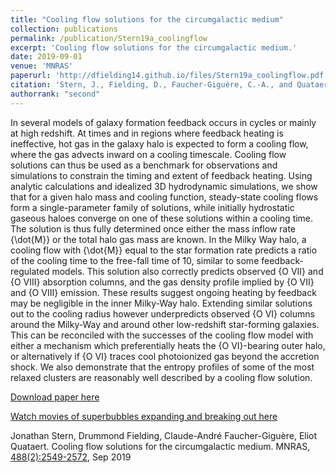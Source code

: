 ```yaml
---
title: "Cooling flow solutions for the circumgalactic medium"
collection: publications
permalink: /publication/Stern19a_coolingflow
excerpt: 'Cooling flow solutions for the circumgalactic medium.'
date: 2019-09-01
venue: 'MNRAS'
paperurl: 'http://dfielding14.github.io/files/Stern19a_coolingflow.pdf'
citation: 'Stern, J., Fielding, D., Faucher-Giguère, C.-A., and Quataert, E. (2019). &quot;Cooling flow solutions for the circumgalactic medium.&quot; <i>MNRAS</i>. 488(2):2549-2572. Sep 2019.'
authorrank: "second"
---
```

In several models of galaxy formation feedback occurs in cycles or mainly at high redshift. At times and in regions where feedback heating is ineffective, hot gas in the galaxy halo is expected to form a cooling flow, where the gas advects inward on a cooling timescale. Cooling flow solutions can thus be used as a benchmark for observations and simulations to constrain the timing and extent of feedback heating. Using analytic calculations and idealized 3D hydrodynamic simulations, we show that for a given halo mass and cooling function, steady-state cooling flows form a single-parameter family of solutions, while initially hydrostatic gaseous haloes converge on one of these solutions within a cooling time. The solution is thus fully determined once either the mass inflow rate {\dot{M}} or the total halo gas mass are known. In the Milky Way halo, a cooling flow with {\dot{M}} equal to the star formation rate predicts a ratio of the cooling time to the free-fall time of ̃10, similar to some feedback-regulated models. This solution also correctly predicts observed {O VII} and {O VIII} absorption columns, and the gas density profile implied by {O VII} and {O VIII} emission. These results suggest ongoing heating by feedback may be negligible in the inner Milky-Way halo. Extending similar solutions out to the cooling radius however underpredicts observed {O VI} columns around the Milky-Way and around other low-redshift star-forming galaxies. This can be reconciled with the successes of the cooling flow model with either a mechanism which preferentially heats the {O VI}-bearing outer halo, or alternatively if {O VI} traces cool photoionized gas beyond the accretion shock. We also demonstrate that the entropy profiles of some of the most relaxed clusters are reasonably well described by a cooling flow solution.


[Download paper here](http://dfielding14.github.io/files/Stern19a_coolingflow.pdf)

[Watch movies of superbubbles expanding and breaking out here]()

Jonathan Stern, Drummond Fielding, Claude-André Faucher-Giguère, Eliot Quataert. Cooling flow solutions for the circumgalactic medium. MNRAS, [488(2):2549-2572](https://academic.oup.com/mnras/article-abstract/488/2/2549/5531323), Sep 2019
